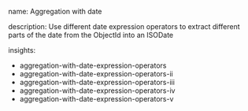 name: Aggregation with date

description: Use different date expression operators to extract different parts of the date from the ObjectId into an ISODate

insights:
  - aggregation-with-date-expression-operators
  - aggregation-with-date-expression-operators-ii
  - aggregation-with-date-expression-operators-iii
  - aggregation-with-date-expression-operators-iv
  - aggregation-with-date-expression-operators-v
